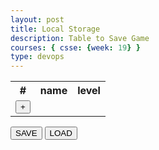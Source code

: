 ```yaml
---
layout: post
title: Local Storage
description: Table to Save Game
courses: { csse: {week: 19} }
type: devops
---
```

<div>
  <table>
      <tr id="pasteAfter">
        <th>#</th>
          <th>name</th>
          <th>level</th>
      </tr>
      <tr>
        <td><button id="incrementRow">+</button></td>
      </tr>
  </table>
  <button id="save">SAVE</button>
  <button id="load">LOAD</button>
  <p id="storageCheck"></p>
  </div>
  
  <script>
  var count = 0;
  var storageC;
  var pasteAfter = document.getElementById("pasteAfter");
  var incrementRow = document.getElementById("incrementRow");
  var storageExists = document.getElementById("storageCheck");
  var saveButton = document.getElementById("save");
  var loadButton = document.getElementById("load");
  
  var key = "myKeyValue";
  
  var rows=[];
  function addRow(v1,v2){
      var current = count.toFixed(0); //copy the current count for the current row
      rows.push([]);
  
      var row = document.createElement("tr"); //create a row
  
      var td1 = document.createElement("td");
      td1.innerText = String(count);
      row.append(td1);
      
      var td2 = document.createElement("td");
      var input1 = document.createElement("input");
      input1.type = "text";
      input1.value = v1?v1:"";
      rows[count].push(input1.value);
      input1.addEventListener("focusout",()=>{rows[current][0]=input1.value}); //listen for updates to inputfeild
      td2.append(input1);
      row.append(td2);
      
      var td3 = document.createElement("td");
      var input2 = document.createElement("input");
      input2.type = "number";
      input2.value = v2?v2:0;
      rows[count].push(input2.value);
      input2.addEventListener("focusout",()=>{rows[current][1]=input2.value});//listen for updates to inputfeild
      td3.append(input2);
      row.append(td3);
      
      pasteAfter.insertAdjacentElement("afterend",row); //paste row into table
  
      count += 1; //increment count
  }
  
  ///// not my code, but checks if browser has localstorage
  function storageAvailable(type) {
    let storage;
    try {
      storage = window[type];
      const x = "__storage_test__";
      storage.setItem(x, x);
      storage.removeItem(x);
      return true;
    } catch (e) {
      return (
        e instanceof DOMException &&
        // everything except Firefox
        (e.code === 22 ||
          // Firefox
          e.code === 1014 ||
          // test name field too, because code might not be present
          // everything except Firefox
          e.name === "QuotaExceededError" ||
          // Firefox
          e.name === "NS_ERROR_DOM_QUOTA_REACHED") &&
        // acknowledge QuotaExceededError only if there's something already stored
        storage &&
        storage.length !== 0
      );
    }
  }
  if (storageAvailable("localStorage")) {
      storageExists.innerText = "Local Storage Available";
      storageC = true;
    // Yippee! We can use localStorage awesomeness
  } else {
      storageC = false;
      storageExists.innerText = "Local Storage Not Available";
    // Too bad, no localStorage for us
  }
  
  function load(){
      if (!storageC){
          console.log("cannot access local storage");
          return;
      }
      var list = window.localStorage.getItem(key);
      if (list){
          var array1 = list.split(","); //data is saved as a string, convert to array
          for(let i = 0;i<array1.length;i+=2){
              addRow(array1[i],array1[i+1]);
          }
      }
      else {
          console.log("data may not exist");
      }
  }
  
  function save(){
      console.log(rows);
      if (!storageC){
          console.log("cannot access local storage");
          return;
      }
      window.localStorage.clear(); //clear existing data
  
      //replace data
      window.localStorage.setItem(key,rows); //data is converted to string automatically
  }
  //listen for button presses
  incrementRow.addEventListener("click",()=>{addRow()});
  saveButton.addEventListener("click",save);
  loadButton.addEventListener("click",load);
  </script>